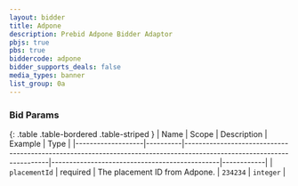 ```yaml
---
layout: bidder
title: Adpone
description: Prebid Adpone Bidder Adaptor
pbjs: true
pbs: true
biddercode: adpone
bidder_supports_deals: false
media_types: banner
list_group: 0a
---
```



### Bid Params

{: .table .table-bordered .table-striped }
| Name              | Scope    | Description                                                                                                          | Example                                       | Type       |
|-------------------|----------|----------------------------------------------------------------------------------------------------------------------|-----------------------------------------------|------------|
| `placementId`     | required | The placement ID from Adpone.                                                                                        | `234234`                                      | `integer`  |
